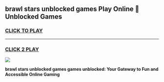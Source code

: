 
## brawl stars unblocked games Play Online 👋 Unblocked Games
<h3>
<a href="https://premium.freeplayer.one?title=brawl_stars_unblocked_games&ref=19F">CLICK TO PLAY</a></h3>
<hr>

<h3>
<a href="https://premium.freeplayer.one?title=brawl_stars_unblocked_games&ref=19F">CLICK 2 PLAY</a>
  
</h3>

<a href="https://premium.freeplayer.one?title=brawl_stars_unblocked_games&ref=19F"><img src="https://clearcache.store/games.png"></a>


**brawl stars unblocked games games unblocked: Your Gateway to Fun and Accessible Online Gaming**
